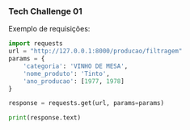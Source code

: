 ### Tech Challenge 01
Exemplo de requisições:
```python
import requests
url = "http://127.0.0.1:8000/producao/filtragem"
params = {
    'categoria': 'VINHO DE MESA',
    'nome_produto': 'Tinto',
    'ano_producao': [1977, 1978]
}

response = requests.get(url, params=params)

print(response.text)
